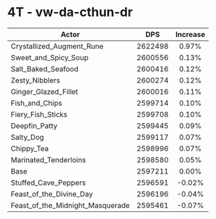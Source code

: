 # 4T - vw-da-cthun-dr
| Actor | DPS | Increase |
|---|:---:|:---:|
|Crystallized_Augment_Rune|2622498|0.97%|
|Sweet_and_Spicy_Soup|2600556|0.13%|
|Salt_Baked_Seafood|2600416|0.12%|
|Zesty_Nibblers|2600274|0.12%|
|Ginger_Glazed_Fillet|2600016|0.11%|
|Fish_and_Chips|2599714|0.10%|
|Fiery_Fish_Sticks|2599708|0.10%|
|Deepfin_Patty|2599445|0.09%|
|Salty_Dog|2599117|0.07%|
|Chippy_Tea|2598996|0.07%|
|Marinated_Tenderloins|2598580|0.05%|
|Base|2597211|0.00%|
|Stuffed_Cave_Peppers|2596591|-0.02%|
|Feast_of_the_Divine_Day|2596196|-0.04%|
|Feast_of_the_Midnight_Masquerade|2595461|-0.07%|
